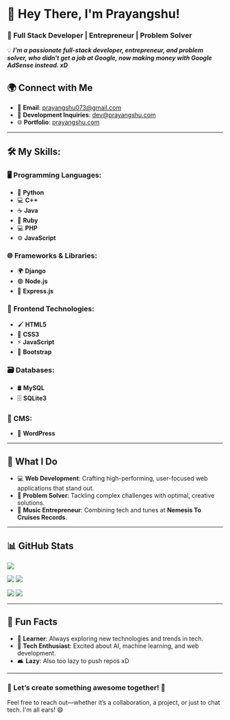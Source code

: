 # 👋 Hey There, I'm Prayangshu!  
### 🚀 Full Stack Developer | Entrepreneur | Problem Solver  

💡 ***I'm a passionate full-stack developer, entrepreneur, and problem solver, who didn't get a job at Google, now making money with Google AdSense instead. xD***

## 🌍 Connect with Me  
- 📧 **Email**: [prayangshu073@gmail.com](mailto:prayangshu073@gmail.com)  
- 💼 **Development Inquiries**: [dev@prayangshu.com](mailto:dev@prayangshu.com)  
- 🌐 **Portfolio**: [prayangshu.com](https://prayangshu.com)

---

## 🛠️ My Skills:

### 🖥️ **Programming Languages**:
- 🐍 **Python**
- 💻 **C++**
- ☕ **Java**
- 💎 **Ruby**
- 💻 **PHP**
- ⚙️ **JavaScript**

### 🌐 **Frameworks & Libraries**:
- 🌍 **Django**
- 🟢 **Node.js**
- 🚀 **Express.js**

### 🎨 **Frontend Technologies**:
- 🖌️ **HTML5**
- 🎨 **CSS3**
- ⚡ **JavaScript**
- 💎 **Bootstrap**

### 🗃️ **Databases**:
- 🛢️ **MySQL**
- 🗄️ **SQLite3**

### 🔧 **CMS**:
- 📄 **WordPress**

---

## 🎯 What I Do
- 💻 **Web Development**: Crafting high-performing, user-focused web applications that stand out.  
- 🧠 **Problem Solver**: Tackling complex challenges with optimal, creative solutions.  
- 🎵 **Music Entrepreneur**: Combining tech and tunes at **Nemesis To Cruises Records**.

---

## 📊 GitHub Stats  


![](https://github-profile-summary-cards.vercel.app/api/cards/profile-details?username=prayangshu&theme=github_dark)

![](https://github-profile-summary-cards.vercel.app/api/cards/repos-per-language?username=prayangshu&theme=github_dark) ![](https://github-profile-summary-cards.vercel.app/api/cards/most-commit-language?username=prayangshu&theme=github_dark)

![](https://github-profile-summary-cards.vercel.app/api/cards/stats?username=prayangshu&theme=github_dark) ![](https://github-profile-summary-cards.vercel.app/api/cards/productive-time?username=prayangshu&theme=github_dark)

---

## 🎉 Fun Facts  
- 🌱 **Learner**: Always exploring new technologies and trends in tech.
- 🤖 **Tech Enthusiast**: Excited about AI, machine learning, and web development.
- 🛋️ **Lazy**: Also too lazy to push repos xD

---

### 🚀 Let’s create something awesome together! 🚀  
Feel free to reach out—whether it’s a collaboration, a project, or just to chat tech. I'm all ears! 😄
